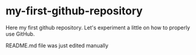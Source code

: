 # my-first-github-repository
Here my first github repository. Let's experiment a little on how to properly use GitHub.

README.md file was just edited manually

